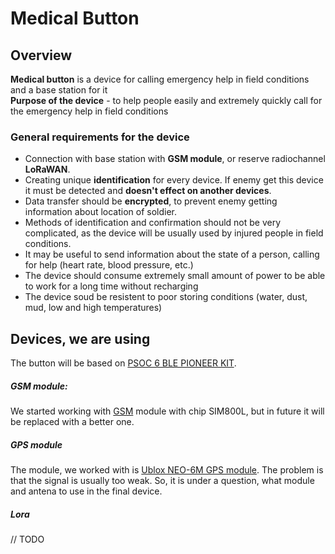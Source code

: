 # Medical Button

## Overview
**Medical button** is a device for calling emergency help in field conditions and a base station for it  
**Purpose of the device** - to help people easily and extremely quickly call for the emergency help in field conditions

### General requirements for the device

- Connection with base station with **GSM module**, or reserve radiochannel **LoRaWAN**.
- Creating unique **identification** for every device. If enemy get this device it must be detected and **doesn't effect on another devices**.
- Data transfer should be **encrypted**, to prevent enemy getting information about location of soldier.
- Methods of identification and confirmation should not be very complicated, as the device will be usually used by injured people in field conditions.
- It may be useful to send information about the state of a person, calling for help (heart rate, blood pressure, etc.)
- The device should consume extremely small amount of power to be able to work for a long time without recharging
- The device soud be resistent to poor storing conditions (water, dust, mud, low and high temperatures)

## Devices, we are using
The button will be based on [PSOC 6 BLE PIONEER KIT](https://www.cypress.com/documentation/development-kitsboards/psoc-6-ble-pioneer-kit-cy8ckit-062-ble).

##### GSM module:
We started working with [GSM](https://www.faranux.com/product/sim800l-v2-0-5v-wirelessgsm-gprs-module-quad-band/) module with chip SIM800L, but in future it will be replaced with a better one.
##### GPS module
The module, we worked with is [Ublox NEO-6M GPS module](https://www.electroschematics.com/neo-6m-gps-module/). The problem is that the signal is usually too weak. So, it is under a question, what module and antena to use in the final device.
##### Lora
// TODO

